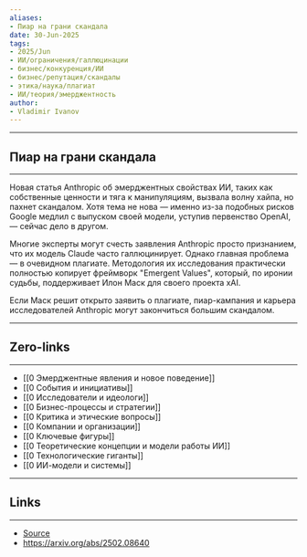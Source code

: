 ```yaml
---
aliases: 
- Пиар на грани скандала 
date: 30-Jun-2025
tags:
- 2025/Jun
- ИИ/ограничения/галлюцинации
- бизнес/конкуренция/ИИ
- бизнес/репутация/скандалы
- этика/наука/плагиат
- ИИ/теория/эмерджентность
author:
- Vladimir Ivanov
---
```

-----
##  Пиар на грани скандала 
-----
Новая статья Anthropic об эмерджентных свойствах ИИ, таких как собственные ценности и тяга к манипуляциям, вызвала волну хайпа, но пахнет скандалом. Хотя тема не нова — именно из-за подобных рисков Google медлил с выпуском своей модели, уступив первенство OpenAI, — сейчас дело в другом.

Многие эксперты могут счесть заявления Anthropic просто признанием, что их модель Claude часто галлюцинирует. Однако главная проблема — в очевидном плагиате. Методология их исследования практически полностью копирует фреймворк "Emergent Values", который, по иронии судьбы, поддерживает Илон Маск для своего проекта xAI. 

Если Маск решит открыто заявить о плагиате, пиар-кампания и карьера исследователей Anthropic могут закончиться большим скандалом.

---
## Zero-links
---
- [[0 Эмерджентные явления и новое поведение]]
- [[0 События и инициативы]]
- [[0 Исследователи и идеологи]]
- [[0 Бизнес-процессы и стратегии]]
- [[0 Критика и этические вопросы]]
- [[0 Компании и организации]]
- [[0 Ключевые фигуры]]
- [[0 Теоретические концепции и модели работы ИИ]]
- [[0 Технологические гиганты]]
- [[0 ИИ-модели и системы]]

---
## Links
---
- [Source](https://t.me/turboproject/1773)
- https://arxiv.org/abs/2502.08640